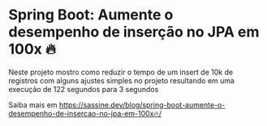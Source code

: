 # Spring Boot: Aumente o desempenho de inserção no JPA em 100x 🔥

Neste projeto mostro como reduzir o tempo de um insert de 10k de registros com alguns ajustes simples no projeto 
resultando em uma execução de 122 segundos para 3 segundos 

Saiba mais em https://sassine.dev/blog/spring-boot-aumente-o-desempenho-de-insercao-no-jpa-em-100x🔥/
